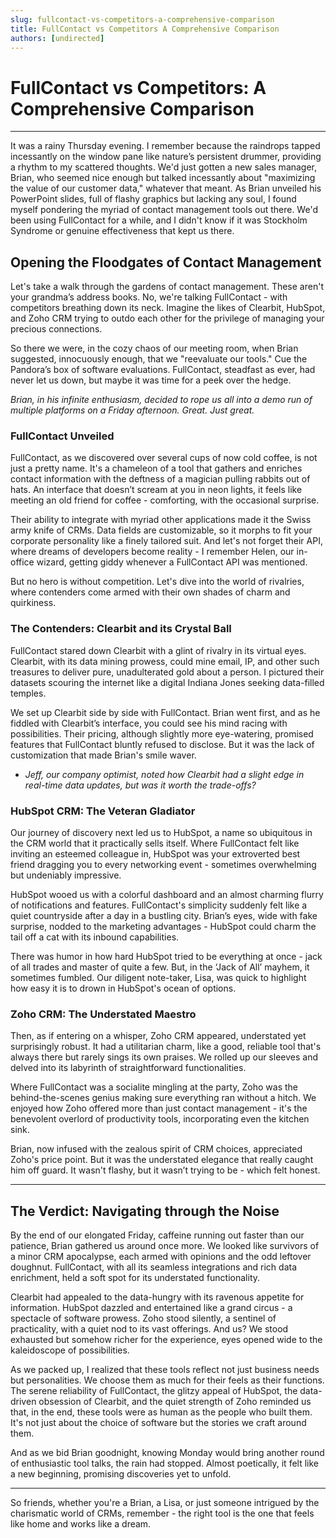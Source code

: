 ```yaml
---
slug: fullcontact-vs-competitors-a-comprehensive-comparison
title: FullContact vs Competitors A Comprehensive Comparison
authors: [undirected]
---
```



# FullContact vs Competitors: A Comprehensive Comparison

---

It was a rainy Thursday evening. I remember because the raindrops tapped incessantly on the window pane like nature’s persistent drummer, providing a rhythm to my scattered thoughts. We'd just gotten a new sales manager, Brian, who seemed nice enough but talked incessantly about "maximizing the value of our customer data," whatever that meant. As Brian unveiled his PowerPoint slides, full of flashy graphics but lacking any soul, I found myself pondering the myriad of contact management tools out there. We'd been using FullContact for a while, and I didn't know if it was Stockholm Syndrome or genuine effectiveness that kept us there.

## Opening the Floodgates of Contact Management

Let's take a walk through the gardens of contact management. These aren't your grandma’s address books. No, we're talking FullContact - with competitors breathing down its neck. Imagine the likes of Clearbit, HubSpot, and Zoho CRM trying to outdo each other for the privilege of managing your precious connections.

So there we were, in the cozy chaos of our meeting room, when Brian suggested, innocuously enough, that we "reevaluate our tools." Cue the Pandora’s box of software evaluations. FullContact, steadfast as ever, had never let us down, but maybe it was time for a peek over the hedge.

*Brian, in his infinite enthusiasm, decided to rope us all into a demo run of multiple platforms on a Friday afternoon. Great. Just great.*

### FullContact Unveiled

FullContact, as we discovered over several cups of now cold coffee, is not just a pretty name. It's a chameleon of a tool that gathers and enriches contact information with the deftness of a magician pulling rabbits out of hats. An interface that doesn’t scream at you in neon lights, it feels like meeting an old friend for coffee - comforting, with the occasional surprise.

Their ability to integrate with myriad other applications made it the Swiss army knife of CRMs. Data fields are customizable, so it morphs to fit your corporate personality like a finely tailored suit. And let's not forget their API, where dreams of developers become reality - I remember Helen, our in-office wizard, getting giddy whenever a FullContact API was mentioned.

But no hero is without competition. Let's dive into the world of rivalries, where contenders come armed with their own shades of charm and quirkiness.

### The Contenders: Clearbit and its Crystal Ball

FullContact stared down Clearbit with a glint of rivalry in its virtual eyes. Clearbit, with its data mining prowess, could mine email, IP, and other such treasures to deliver pure, unadulterated gold about a person. I pictured their datasets scouring the internet like a digital Indiana Jones seeking data-filled temples.

We set up Clearbit side by side with FullContact. Brian went first, and as he fiddled with Clearbit’s interface, you could see his mind racing with possibilities. Their pricing, although slightly more eye-watering, promised features that FullContact bluntly refused to disclose. But it was the lack of customization that made Brian's smile waver.

- *Jeff, our company optimist, noted how Clearbit had a slight edge in real-time data updates, but was it worth the trade-offs?*

### HubSpot CRM: The Veteran Gladiator

Our journey of discovery next led us to HubSpot, a name so ubiquitous in the CRM world that it practically sells itself. Where FullContact felt like inviting an esteemed colleague in, HubSpot was your extroverted best friend dragging you to every networking event - sometimes overwhelming but undeniably impressive.

HubSpot wooed us with a colorful dashboard and an almost charming flurry of notifications and features. FullContact's simplicity suddenly felt like a quiet countryside after a day in a bustling city. Brian’s eyes, wide with fake surprise, nodded to the marketing advantages - HubSpot could charm the tail off a cat with its inbound capabilities.

There was humor in how hard HubSpot tried to be everything at once - jack of all trades and master of quite a few. But, in the ‘Jack of All’ mayhem, it sometimes fumbled. Our diligent note-taker, Lisa, was quick to highlight how easy it is to drown in HubSpot's ocean of options.

### Zoho CRM: The Understated Maestro

Then, as if entering on a whisper, Zoho CRM appeared, understated yet surprisingly robust. It had a utilitarian charm, like a good, reliable tool that's always there but rarely sings its own praises. We rolled up our sleeves and delved into its labyrinth of straightforward functionalities.

Where FullContact was a socialite mingling at the party, Zoho was the behind-the-scenes genius making sure everything ran without a hitch. We enjoyed how Zoho offered more than just contact management - it's the benevolent overlord of productivity tools, incorporating even the kitchen sink.

Brian, now infused with the zealous spirit of CRM choices, appreciated Zoho's price point. But it was the understated elegance that really caught him off guard. It wasn't flashy, but it wasn’t trying to be - which felt honest.

---

## The Verdict: Navigating through the Noise

By the end of our elongated Friday, caffeine running out faster than our patience, Brian gathered us around once more. We looked like survivors of a minor CRM apocalypse, each armed with opinions and the odd leftover doughnut. FullContact, with all its seamless integrations and rich data enrichment, held a soft spot for its understated functionality.

Clearbit had appealed to the data-hungry with its ravenous appetite for information. HubSpot dazzled and entertained like a grand circus - a spectacle of software prowess. Zoho stood silently, a sentinel of practicality, with a quiet nod to its vast offerings. And us? We stood exhausted but somehow richer for the experience, eyes opened wide to the kaleidoscope of possibilities.

As we packed up, I realized that these tools reflect not just business needs but personalities. We choose them as much for their feels as their functions. The serene reliability of FullContact, the glitzy appeal of HubSpot, the data-driven obsession of Clearbit, and the quiet strength of Zoho reminded us that, in the end, these tools were as human as the people who built them. It's not just about the choice of software but the stories we craft around them.

And as we bid Brian goodnight, knowing Monday would bring another round of enthusiastic tool talks, the rain had stopped. Almost poetically, it felt like a new beginning, promising discoveries yet to unfold.

---

So friends, whether you're a Brian, a Lisa, or just someone intrigued by the charismatic world of CRMs, remember - the right tool is the one that feels like home and works like a dream.